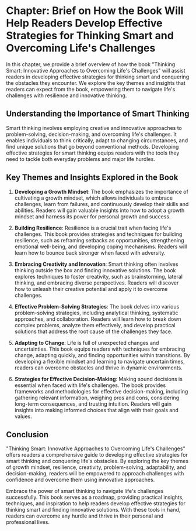 Chapter: Brief on How the Book Will Help Readers Develop Effective Strategies for Thinking Smart and Overcoming Life's Challenges
=================================================================================================================================

In this chapter, we provide a brief overview of how the book "Thinking Smart: Innovative Approaches to Overcoming Life's Challenges" will assist readers in developing effective strategies for thinking smart and conquering the obstacles they encounter. We explore the key themes and insights that readers can expect from the book, empowering them to navigate life's challenges with resilience and innovative thinking.

Understanding the Importance of Smart Thinking
----------------------------------------------

Smart thinking involves employing creative and innovative approaches to problem-solving, decision-making, and overcoming life's challenges. It enables individuals to think critically, adapt to changing circumstances, and find unique solutions that go beyond conventional methods. Developing effective strategies for smart thinking equips readers with the tools they need to tackle both everyday problems and major life hurdles.

Key Themes and Insights Explored in the Book
--------------------------------------------

1. **Developing a Growth Mindset**: The book emphasizes the importance of cultivating a growth mindset, which allows individuals to embrace challenges, learn from failures, and continuously develop their skills and abilities. Readers will gain valuable insights into how to adopt a growth mindset and harness its power for personal growth and success.

2. **Building Resilience**: Resilience is a crucial trait when facing life's challenges. This book provides strategies and techniques for building resilience, such as reframing setbacks as opportunities, strengthening emotional well-being, and developing coping mechanisms. Readers will learn how to bounce back stronger when faced with adversity.

3. **Embracing Creativity and Innovation**: Smart thinking often involves thinking outside the box and finding innovative solutions. The book explores techniques to foster creativity, such as brainstorming, lateral thinking, and embracing diverse perspectives. Readers will discover how to unleash their creative potential and apply it to overcome challenges.

4. **Effective Problem-Solving Strategies**: The book delves into various problem-solving strategies, including analytical thinking, systematic approaches, and collaboration. Readers will learn how to break down complex problems, analyze them effectively, and develop practical solutions that address the root cause of the challenges they face.

5. **Adapting to Change**: Life is full of unexpected changes and uncertainties. This book equips readers with techniques for embracing change, adapting quickly, and finding opportunities within transitions. By developing a flexible mindset and learning to navigate uncertain times, readers can overcome obstacles and thrive in dynamic environments.

6. **Strategies for Effective Decision-Making**: Making sound decisions is essential when faced with life's challenges. The book provides frameworks and methodologies for effective decision-making, including gathering relevant information, weighing pros and cons, considering long-term consequences, and trusting intuition. Readers will gain insights into making informed choices that align with their goals and values.

Conclusion
----------

"Thinking Smart: Innovative Approaches to Overcoming Life's Challenges" offers readers a comprehensive guide to developing effective strategies for smart thinking and conquering life's obstacles. By exploring the key themes of growth mindset, resilience, creativity, problem-solving, adaptability, and decision-making, readers will be empowered to approach challenges with confidence and overcome them using innovative approaches.

Embrace the power of smart thinking to navigate life's challenges successfully. This book serves as a roadmap, providing practical insights, techniques, and inspiration to help readers develop effective strategies for thinking smart and finding innovative solutions. With these tools in hand, readers can overcome any hurdle and thrive in their personal and professional lives.
